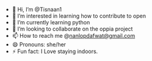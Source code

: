 - 👋 Hi, I’m @Tisnaan1
- 👀 I’m interested in learning how to contribute to open 
- 🌱 I’m currently learning python 
- 💞️ I’m looking to collaborate on the oppia project 
- 📫 How to reach me @nanlopdafwat@gmail.com
- 😄 Pronouns: she/her
- ⚡ Fun fact: I Love staying indoors.

<!---
Tisnaan1/Tisnaan1 is a ✨ special ✨ repository because its `README.md` (this file) appears on your GitHub profile.
You can click the Preview link to take a look at your changes.
--->
